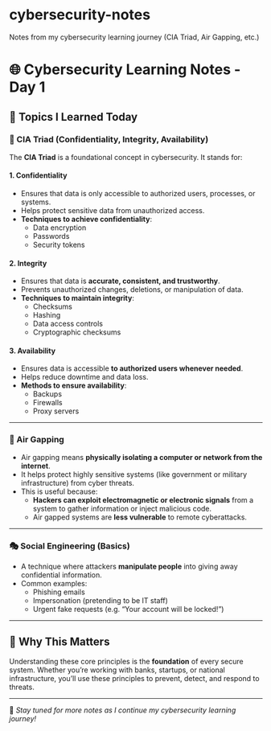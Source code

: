 # cybersecurity-notes
Notes from my cybersecurity learning journey (CIA Triad, Air Gapping, etc.)
# 🌐 Cybersecurity Learning Notes - Day 1

## 🧠 Topics I Learned Today

### 🔐 CIA Triad (Confidentiality, Integrity, Availability)

The **CIA Triad** is a foundational concept in cybersecurity. It stands for:

#### 1. Confidentiality
- Ensures that data is only accessible to authorized users, processes, or systems.
- Helps protect sensitive data from unauthorized access.
- **Techniques to achieve confidentiality**:
  - Data encryption
  - Passwords
  - Security tokens

#### 2. Integrity
- Ensures that data is **accurate, consistent, and trustworthy**.
- Prevents unauthorized changes, deletions, or manipulation of data.
- **Techniques to maintain integrity**:
  - Checksums
  - Hashing
  - Data access controls
  - Cryptographic checksums

#### 3. Availability
- Ensures data is accessible **to authorized users whenever needed**.
- Helps reduce downtime and data loss.
- **Methods to ensure availability**:
  - Backups
  - Firewalls
  - Proxy servers

---

### 🧊 Air Gapping

- Air gapping means **physically isolating a computer or network from the internet**.
- It helps protect highly sensitive systems (like government or military infrastructure) from cyber threats.
- This is useful because:
  - **Hackers can exploit electromagnetic or electronic signals** from a system to gather information or inject malicious code.
  - Air gapped systems are **less vulnerable** to remote cyberattacks.

---

### 🎭 Social Engineering (Basics)

- A technique where attackers **manipulate people** into giving away confidential information.
- Common examples:
  - Phishing emails
  - Impersonation (pretending to be IT staff)
  - Urgent fake requests (e.g. “Your account will be locked!”)

---

## 🔗 Why This Matters

Understanding these core principles is the **foundation** of every secure system. Whether you’re working with banks, startups, or national infrastructure, you’ll use these principles to prevent, detect, and respond to threats.

---

📝 *Stay tuned for more notes as I continue my cybersecurity learning journey!*

